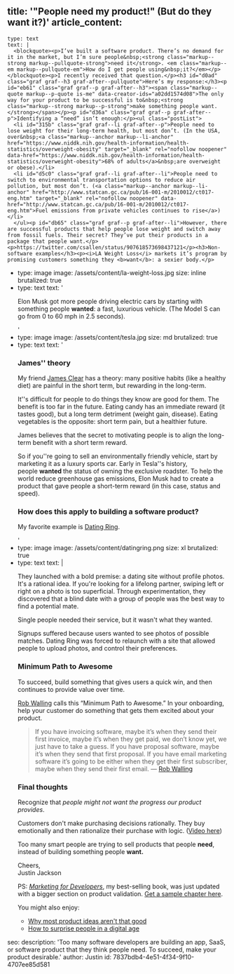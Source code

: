 title: '"People need my product!" (But do they want it?)'
article_content:
  -
    type: text
    text: |
      <blockquote><p>I’ve built a software product. There’s no demand for it in the market, but I’m sure people&nbsp;<strong class="markup--strong markup--pullquote-strong">need it</strong>. <em class="markup--em markup--pullquote-em">How do I get people using&nbsp;it?</em></p></blockquote><p>I recently received that question.</p><h3 id="d0ad" class="graf graf--h3 graf-after--pullquote">Here’s my response:</h3><p id="eb61" class="graf graf--p graf-after--h3"><span class="markup--quote markup--p-quote is-me" data-creator-ids="a02dd1574d08">The only way for your product to be successful is to&nbsp;<strong class="markup--strong markup--p-strong">make something people want.</strong></span></p><p id="d36a" class="graf graf--p graf-after--p">Identifying a “need” isn’t enough:</p><ul class="postList">
      <li id="315b" class="graf graf--li graf-after--p">People need to lose weight for their long-term health, but most don’t. (In the USA, over&nbsp;<a class="markup--anchor markup--li-anchor" href="https://www.niddk.nih.gov/health-information/health-statistics/overweight-obesity" target="_blank" rel="nofollow noopener" data-href="https://www.niddk.nih.gov/health-information/health-statistics/overweight-obesity">68% of adults</a>&nbsp;are overweight or obese).</li>
      <li id="d5c0" class="graf graf--li graf-after--li">People need to switch to environmental transportation options to reduce air pollution, but most don’t. (<a class="markup--anchor markup--li-anchor" href="http://www.statcan.gc.ca/pub/16-001-m/2010012/ct017-eng.htm" target="_blank" rel="nofollow noopener" data-href="http://www.statcan.gc.ca/pub/16-001-m/2010012/ct017-eng.htm">Fuel emissions from private vehicles continues to rise</a>)</li>
      </ul><p id="db65" class="graf graf--p graf-after--li">However, there are successful products that help people lose weight and switch away from fossil fuels. Their secret? They’ve put their products in a package that people want.</p><p>https://twitter.com/csallen/status/907618573698437121</p><h3>Non-software examples</h3><p><i>LA Weight Loss</i> markets it’s program by promising customers something they <b>want</b>: a sexier body.</p>
  -
    type: image
    image: /assets/content/la-weight-loss.jpg
    size: inline
    brutalized: true
  -
    type: text
    text: '<p>Elon Musk got more people driving electric cars by starting with something people <b>wanted</b>: a fast, luxurious vehicle. (The Model S can go from 0 to 60 mph in 2.5 seconds).<br></p>'
  -
    type: image
    image: /assets/content/tesla.jpg
    size: md
    brutalized: true
  -
    type: text
    text: '<h3>James'' theory</h3><p>My friend <a href="https://jamesclear.com">James Clear</a> has a theory: many positive habits (like a healthy diet) are painful in the short term, but rewarding in the long-term.</p><p>It''s difficult for people to do things they&nbsp;know are good for them. The benefit is too far in the future. Eating candy has an immediate reward (it tastes good), but a <g class="gr_ gr_59 gr-alert gr_spell gr_inline_cards gr_run_anim ContextualSpelling ins-del multiReplace" id="59" data-gr-id="59">long term</g> detriment (weight gain, disease). Eating vegetables is the opposite: <g class="gr_ gr_61 gr-alert gr_spell gr_inline_cards gr_run_anim ContextualSpelling ins-del multiReplace" id="61" data-gr-id="61">short term</g> pain, but a healthier future.</p><p>James believes that the secret to motivating people is to align the long-term benefit with a <g class="gr_ gr_53 gr-alert gr_spell gr_inline_cards gr_run_anim ContextualSpelling ins-del multiReplace" id="53" data-gr-id="53">short term</g> reward.</p><p>So if you''re going to sell an environmentally friendly vehicle, start by marketing it as a luxury sports car. Early in Tesla''s history, people&nbsp;<strong>wanted&nbsp;</strong>the status of owning the exclusive roadster. To help the world reduce greenhouse gas emissions, Elon Musk had to create a product that gave people a short-term reward (in this case, status and speed).</p><h3>How does this apply to <g class="gr_ gr_52 gr-alert gr_gramm gr_inline_cards gr_run_anim Grammar multiReplace" id="52" data-gr-id="52">building</g> a software product?</h3><p>My favorite example is <a href="https://www.datingring.com/">Dating Ring</a>.</p>'
  -
    type: image
    image: /assets/content/datingring.png
    size: xl
    brutalized: true
  -
    type: text
    text: |
      <p>They launched with a bold premise: a dating site without profile photos. It's a rational idea. If you're looking for a lifelong partner, swiping left or right on a photo is too superficial. Through experimentation, they discovered that a blind date with a group of people was the best way to find a potential mate.</p><p>Single people needed their service, but it&nbsp;wasn't what they wanted.</p><p>Signups suffered because users wanted to see photos of possible matches. Dating Ring was forced to relaunch with a site that allowed people to upload photos, and control their preferences.</p><h3 id="b114" class="graf graf--h3 graf-after--p">Minimum Path to&nbsp;Awesome</h3><p id="a893" class="graf graf--p graf-after--h3">To succeed, build something that gives users a quick win, and then continues to provide value over time.</p><p id="a823" class="graf graf--p graf-after--p"><a class="markup--user markup--p-user" href="https://medium.com/@robwalling" target="_blank" rel="noopener" data-href="https://medium.com/@robwalling" data-anchor-type="2" data-user-id="bb46c9d797d8" data-action-value="bb46c9d797d8" data-action="show-user-card" data-action-type="hover">Rob Walling</a>&nbsp;calls this “Minimum Path to Awesome.” In your onboarding, help your customer do something that gets them excited about your product.</p><blockquote id="d29d" class="graf graf--blockquote graf-after--p"><p>If you have invoicing software, maybe it’s when they send their first invoice, maybe it’s when they get paid, we don’t know yet, we just have to take a guess. If you have proposal software, maybe it’s when they send that first proposal. If you have email marketing software it’s going to be either when they get their first subscriber, maybe when they send their first email. — <a href="http://blog.profitwell.com/double-your-trial-to-paid-conversion-rate-with-onboarding">Rob Walling</a></p></blockquote><h3>Final thoughts</h3><p>Recognize that <em>people might not want the progress our product provides</em>.</p><p>Customers don't make purchasing decisions rationally. They buy emotionally and then rationalize their purchase with logic. (<a href="https://youtu.be/OgZhIWquqiw">Video here</a>)</p><p>Too many smart people are trying to sell products that people&nbsp;<strong class="markup--strong markup--p-strong">need</strong>, instead of building something people&nbsp;<strong class="markup--strong markup--p-strong">want.</strong></p><p>Cheers,<br>Justin Jackson</p><p>PS: <a href="https://devmarketing.xyz"><em>Marketing for Developers</em></a>, my best-selling book, was just updated with a bigger section on product validation. <a href="https://devmarketing.xyz/signup/">Get a sample chapter here</a>.</p><p>You might also enjoy:</p><ul>
      <li><a href="https://justinjackson.ca/ideas/">Why most product ideas aren't that good</a></li>
      <li><a href="https://justinjackson.ca/surprise/">How to surprise people in a digital age</a></li>
      </ul>
seo:
  description: 'Too many software developers are building an app, SaaS, or software product that they think people need. To succeed, make your product desirable.'
author: Justin
id: 7837bdb4-4e51-4f34-9f10-4707ee85d581
